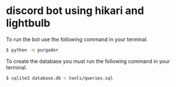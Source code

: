 # discord bot using hikari and lightbulb
To run the bot use the following command in your terminal.
```bash
$ python -m purgador
```

To create the database you must run the following command in your terminal.
```bash
$ sqlite3 database.db < tools/queries.sql
```